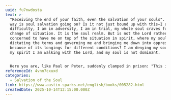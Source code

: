 ```yaml
---
uuid: fu7nwdosta
text: >-
  "Receiving the end of your faith, even the salvation of your souls". In what
  way is soul salvation going on? Is it not just bound up with this—I am in
  difficulty, I am in adversity, I am in trial, my whole soul craves for a
  change of situation. It is the soul realm. But is not the Lord rather more
  concerned to have me on top of the situation in spirit, where my soul is not
  dictating the terms and governing me and bringing me down into oppression
  because of its longings for different conditions? I am denying my soul and in
  my spirit I am walking with the Lord, and my soul is not dominant.


  ⁠Here you are, like Paul or Peter, suddenly clamped in prison: "This is horrible, I do not like this, please let me get out!" Your whole soul begins to writhe and to demand and crave. Your souls will never be satisfied until you are out, break out, or somehow or other bribe somebody to let you out, and what spiritual gain is there? Where have you got spiritually? But supposing like Paul, you are a prisoner on a chain, and while your soul would very much like to be free—for Paul said, "I would to God, that... all that hear me this day, might become such as I am, except these bonds" (Acts 26:29). The chain was there, he was conscious of it, his soul did not like the chain, but he is on top of his chain. When he is writing those letters to the Ephesians and the Colossians, his spirit is above, he has brought his soul into the captivity of Christ, his soul is saved.
referenceId: 4vnn7cxuxd
categories:
  - Salvation of the Soul
link: https://www.austin-sparks.net/english/books/005282.html
createdDate: 2025-10-14T12:15:00.000Z
---
```

